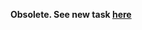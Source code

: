 **Obsolete. See new task [here](https://gitlab.com/epam-autocode-tasks/filter-partial-classes-and-methods.git)**